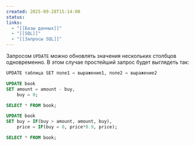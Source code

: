```yaml
---
created: 2025-09-28T15:14:00
status:
links:
  - "[[Базы данных]]"
  - "[[SQL]]"
  - "[[Запросы SQL]]"
---
```

Запросом `UPDATE` можно обновлять значения нескольких столбцов одновременно. В этом случае простейший запрос будет выглядеть так:

```sql
UPDATE таблица SET поле1 = выражение1, поле2 = выражение2
```

```sql
UPDATE book 
SET amount = amount - buy,
    buy = 0;

SELECT * FROM book;
```

```sql
UPDATE book
SET buy = IF(buy > amount, amount, buy),
    price = IF(buy = 0, price*0.9, price);

SELECT * FROM book;
```
































